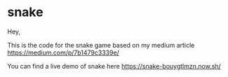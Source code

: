 # snake

Hey,

This is the code for the snake game based on my medium article 
https://medium.com/p/7b1479c3339e/

You can find a live demo of snake here
https://snake-bouygtlmzn.now.sh/

